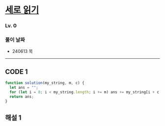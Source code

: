 # [세로 읽기](https://school.programmers.co.kr/learn/courses/30/lessons/181904)

### Lv. 0

### 풀이 날짜

- 240613 목

---

## CODE 1

```javascript
function solution(my_string, m, c) {
  let ans = "";
  for (let i = 0; i < my_string.length; i += m) ans += my_string[i + c - 1];
  return ans;
}
```

## 해설 1
